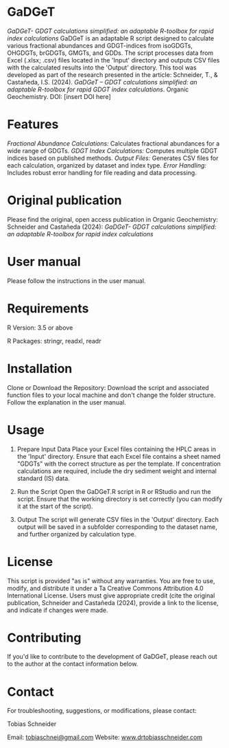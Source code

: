  # GaDGeT
 *GaDGeT- GDGT calculations simplified: an adaptable R-toolbox for rapid index calculations*
 GaDGeT is an adaptable R script designed to calculate various fractional abundances and GDGT-indices from isoGDGTs, OHGDGTs, brGDGTs, GMGTs, and GDDs. The script processes data from Excel (.xlsx; .csv) files located in the 
 'Input' directory and outputs CSV files with the calculated results into the 'Output' directory.
 This tool was developed as part of the research presented in the article:
 Schneider, T., & Castañeda, I.S. (2024). *GaDGeT – GDGT calculations simplified: an adaptable R-toolbox for rapid GDGT index calculations*. Organic Geochemistry. DOI: [insert DOI here]
 

 # Features
 *Fractional Abundance Calculations:* Calculates fractional abundances for a wide range of GDGTs.
 *GDGT Index Calculations:* Computes multiple GDGT indices based on published methods.
 *Output Files:* Generates CSV files for each calculation, organized by dataset and index type.
 *Error Handling:* Includes robust error handling for file reading and data processing.

 # Original publication
 Please find the original, open access publication in Organic Geochemistry: Schneider and Castañeda (2024): *GaDGeT- GDGT calculations simplified: an adaptable R-toolbox for rapid index calculations*
 
 # User manual
 Please follow the instructions in the user manual.

 # Requirements
 R Version: 3.5 or above
 
 R Packages: stringr, readxl, readr

 # Installation
 Clone or Download the Repository: Download the script and associated function files to your local machine and don't change the folder structure.
 Follow the explanation in the user manual.

 # Usage
1. Prepare Input Data
Place your Excel files containing the HPLC areas in the 'Input' directory.
Ensure that each Excel file contains a sheet named "GDGTs" with the correct structure as per the template.
If concentration calculations are required, include the dry sediment weight and internal standard (IS) data.

2. Run the Script
Open the GaDGeT.R script in R or RStudio and run the script. Ensure that the working directory is set correctly (you can modify it at the start of the script).

3. Output
The script will generate CSV files in the 'Output' directory.
Each output will be saved in a subfolder corresponding to the dataset name, and further organized by calculation type.

# License
This script is provided "as is" without any warranties. You are free to use, modify, and distribute it under a Ta Creative Commons Attribution 4.0 International License.
Users must give appropriate credit (cite the original publication, Schneider and Castañeda (2024), provide a link to the license, and indicate if changes were made. 


# Contributing
If you'd like to contribute to the development of GaDGeT, please reach out to the author at the contact information below.

# Contact
For troubleshooting, suggestions, or modifications, please contact:

Tobias Schneider

Email: tobiaschnei@gmail.com
Website: www.drtobiasschneider.com



